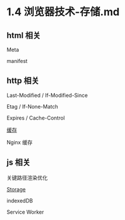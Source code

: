 # 1.4 浏览器技术-存储.md

## html 相关

Meta

manifest

## http 相关

Last-Modified / If-Modified-Since

Etag / If-None-Match

Expires / Cache-Control

[缓存](https://segmentfault.com/a/1190000018263418#articleHeader37)

Nginx 缓存

## js 相关

关键路径渲染优化

[Storage](https://developer.mozilla.org/zh-CN/docs/Web/API/Window/localStorage)

indexedDB

Service Worker
